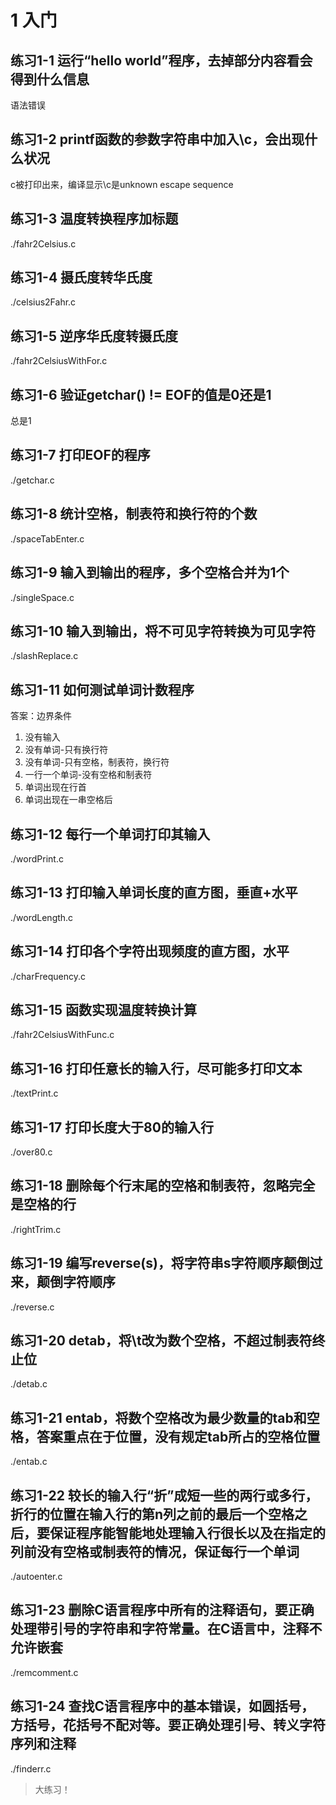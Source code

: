 # 1 入门

## 练习1-1 运行“hello world”程序，去掉部分内容看会得到什么信息

语法错误

## 练习1-2 printf函数的参数字符串中加入\c，会出现什么状况

c被打印出来，编译显示\c是unknown escape sequence

## 练习1-3 温度转换程序加标题

./fahr2Celsius.c

## 练习1-4 摄氏度转华氏度

./celsius2Fahr.c

## 练习1-5 逆序华氏度转摄氏度

./fahr2CelsiusWithFor.c

## 练习1-6 验证getchar() != EOF的值是0还是1

总是1

## 练习1-7 打印EOF的程序

./getchar.c

## 练习1-8 统计空格，制表符和换行符的个数

./spaceTabEnter.c

## 练习1-9 输入到输出的程序，多个空格合并为1个

./singleSpace.c

## 练习1-10 输入到输出，将不可见字符转换为可见字符

./slashReplace.c

## 练习1-11 如何测试单词计数程序

答案：边界条件

1. 没有输入
2. 没有单词-只有换行符
3. 没有单词-只有空格，制表符，换行符
4. 一行一个单词-没有空格和制表符
5. 单词出现在行首
6. 单词出现在一串空格后

## 练习1-12 每行一个单词打印其输入

./wordPrint.c

## 练习1-13 打印输入单词长度的直方图，垂直+水平

./wordLength.c

## 练习1-14 打印各个字符出现频度的直方图，水平

./charFrequency.c

## 练习1-15 函数实现温度转换计算

./fahr2CelsiusWithFunc.c

## 练习1-16 打印任意长的输入行，尽可能多打印文本

./textPrint.c

## 练习1-17 打印长度大于80的输入行

./over80.c

## 练习1-18 删除每个行末尾的空格和制表符，忽略完全是空格的行

./rightTrim.c

## 练习1-19 编写reverse(s)，将字符串s字符顺序颠倒过来，颠倒字符顺序

./reverse.c

## 练习1-20 detab，将\t改为数个空格，不超过制表符终止位

./detab.c

## 练习1-21 entab，将数个空格改为最少数量的tab和空格，答案重点在于位置，没有规定tab所占的空格位置

./entab.c

## 练习1-22 较长的输入行“折”成短一些的两行或多行，折行的位置在输入行的第n列之前的最后一个空格之后，要保证程序能智能地处理输入行很长以及在指定的列前没有空格或制表符的情况，保证每行一个单词

./autoenter.c

## 练习1-23 删除C语言程序中所有的注释语句，要正确处理带引号的字符串和字符常量。在C语言中，注释不允许嵌套

./remcomment.c

## 练习1-24 查找C语言程序中的基本错误，如圆括号，方括号，花括号不配对等。要正确处理引号、转义字符序列和注释

./finderr.c

> 大练习！